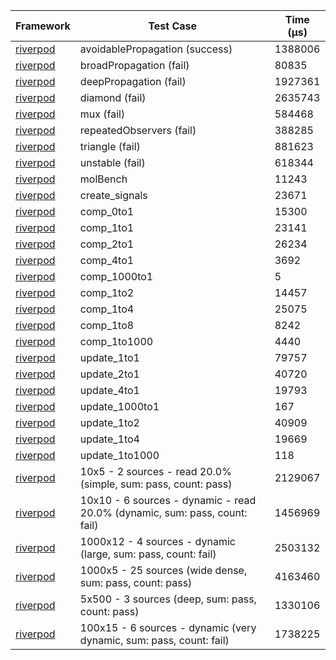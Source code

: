 | Framework | Test Case | Time (μs) |
| --- | --- | --- |
| [riverpod](https://github.com/rrousselGit/riverpod) | avoidablePropagation (success) | 1388006 |
| [riverpod](https://github.com/rrousselGit/riverpod) | broadPropagation (fail) | 80835 |
| [riverpod](https://github.com/rrousselGit/riverpod) | deepPropagation (fail) | 1927361 |
| [riverpod](https://github.com/rrousselGit/riverpod) | diamond (fail) | 2635743 |
| [riverpod](https://github.com/rrousselGit/riverpod) | mux (fail) | 584468 |
| [riverpod](https://github.com/rrousselGit/riverpod) | repeatedObservers (fail) | 388285 |
| [riverpod](https://github.com/rrousselGit/riverpod) | triangle (fail) | 881623 |
| [riverpod](https://github.com/rrousselGit/riverpod) | unstable (fail) | 618344 |
| [riverpod](https://github.com/rrousselGit/riverpod) | molBench | 11243 |
| [riverpod](https://github.com/rrousselGit/riverpod) | create_signals | 23671 |
| [riverpod](https://github.com/rrousselGit/riverpod) | comp_0to1 | 15300 |
| [riverpod](https://github.com/rrousselGit/riverpod) | comp_1to1 | 23141 |
| [riverpod](https://github.com/rrousselGit/riverpod) | comp_2to1 | 26234 |
| [riverpod](https://github.com/rrousselGit/riverpod) | comp_4to1 | 3692 |
| [riverpod](https://github.com/rrousselGit/riverpod) | comp_1000to1 | 5 |
| [riverpod](https://github.com/rrousselGit/riverpod) | comp_1to2 | 14457 |
| [riverpod](https://github.com/rrousselGit/riverpod) | comp_1to4 | 25075 |
| [riverpod](https://github.com/rrousselGit/riverpod) | comp_1to8 | 8242 |
| [riverpod](https://github.com/rrousselGit/riverpod) | comp_1to1000 | 4440 |
| [riverpod](https://github.com/rrousselGit/riverpod) | update_1to1 | 79757 |
| [riverpod](https://github.com/rrousselGit/riverpod) | update_2to1 | 40720 |
| [riverpod](https://github.com/rrousselGit/riverpod) | update_4to1 | 19793 |
| [riverpod](https://github.com/rrousselGit/riverpod) | update_1000to1 | 167 |
| [riverpod](https://github.com/rrousselGit/riverpod) | update_1to2 | 40909 |
| [riverpod](https://github.com/rrousselGit/riverpod) | update_1to4 | 19669 |
| [riverpod](https://github.com/rrousselGit/riverpod) | update_1to1000 | 118 |
| [riverpod](https://github.com/rrousselGit/riverpod) | 10x5 - 2 sources - read 20.0% (simple, sum: pass, count: pass) | 2129067 |
| [riverpod](https://github.com/rrousselGit/riverpod) | 10x10 - 6 sources - dynamic - read 20.0% (dynamic, sum: pass, count: fail) | 1456969 |
| [riverpod](https://github.com/rrousselGit/riverpod) | 1000x12 - 4 sources - dynamic (large, sum: pass, count: fail) | 2503132 |
| [riverpod](https://github.com/rrousselGit/riverpod) | 1000x5 - 25 sources (wide dense, sum: pass, count: pass) | 4163460 |
| [riverpod](https://github.com/rrousselGit/riverpod) | 5x500 - 3 sources (deep, sum: pass, count: pass) | 1330106 |
| [riverpod](https://github.com/rrousselGit/riverpod) | 100x15 - 6 sources - dynamic (very dynamic, sum: pass, count: fail) | 1738225 |
